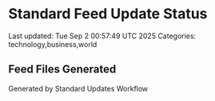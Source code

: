 # Standard Feed Update Status
Last updated: Tue Sep  2 00:57:49 UTC 2025
Categories: technology,business,world

## Feed Files Generated

Generated by Standard Updates Workflow
